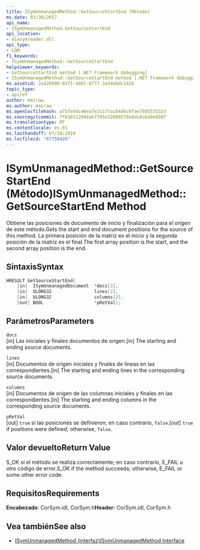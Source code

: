 ```yaml
---
title: ISymUnmanagedMethod::GetSourceStartEnd (Método)
ms.date: 03/30/2017
api_name:
- ISymUnmanagedMethod.GetSourceStartEnd
api_location:
- diasymreader.dll
api_type:
- COM
f1_keywords:
- ISymUnmanagedMethod::GetSourceStartEnd
helpviewer_keywords:
- GetSourceStartEnd method [.NET Framework debugging]
- ISymUnmanagedMethod::GetSourceStartEnd method [.NET Framework debugging]
ms.assetid: 2a420900-01f1-4461-8777-3a34a6dc1426
topic_type:
- apiref
author: mairaw
ms.author: mairaw
ms.openlocfilehash: a75fed4c46ea7e31177ac0446c8fae7805535323
ms.sourcegitcommit: 7f616512044ab7795e32806578e8dc0c6a0e038f
ms.translationtype: MT
ms.contentlocale: es-ES
ms.lasthandoff: 07/10/2019
ms.locfileid: "67759428"
---
```

# <a name="isymunmanagedmethodgetsourcestartend-method"></a><span data-ttu-id="76e25-102">ISymUnmanagedMethod::GetSourceStartEnd (Método)</span><span class="sxs-lookup"><span data-stu-id="76e25-102">ISymUnmanagedMethod::GetSourceStartEnd Method</span></span>
<span data-ttu-id="76e25-103">Obtiene las posiciones de documento de inicio y finalización para el origen de este método.</span><span class="sxs-lookup"><span data-stu-id="76e25-103">Gets the start and end document positions for the source of this method.</span></span> <span data-ttu-id="76e25-104">La primera posición de la matriz es el inicio y la segunda posición de la matriz es el final.</span><span class="sxs-lookup"><span data-stu-id="76e25-104">The first array position is the start, and the second array position is the end.</span></span>  
  
## <a name="syntax"></a><span data-ttu-id="76e25-105">Sintaxis</span><span class="sxs-lookup"><span data-stu-id="76e25-105">Syntax</span></span>  
  
```cpp  
HRESULT GetSourceStartEnd(  
    [in]  ISymUnmanagedDocument  *docs[2],  
    [in]  ULONG32                lines[2],  
    [in]  ULONG32                columns[2],  
    [out] BOOL                   *pRetVal);  
```  
  
## <a name="parameters"></a><span data-ttu-id="76e25-106">Parámetros</span><span class="sxs-lookup"><span data-stu-id="76e25-106">Parameters</span></span>  
 `docs`  
 <span data-ttu-id="76e25-107">[in] Las iniciales y finales documentos de origen.</span><span class="sxs-lookup"><span data-stu-id="76e25-107">[in] The starting and ending source documents.</span></span>  
  
 `lines`  
 <span data-ttu-id="76e25-108">[in] Documentos de origen iniciales y finales de líneas en las correspondientes.</span><span class="sxs-lookup"><span data-stu-id="76e25-108">[in] The starting and ending lines in the corresponding source documents.</span></span>  
  
 `columns`  
 <span data-ttu-id="76e25-109">[in] Documentos de origen de las columnas iniciales y finales en las correspondientes.</span><span class="sxs-lookup"><span data-stu-id="76e25-109">[in] The starting and ending columns in the corresponding source documents.</span></span>  
  
 `pRetVal`  
 <span data-ttu-id="76e25-110">[out] `true` si las posiciones se definieron; en caso contrario, `false`.</span><span class="sxs-lookup"><span data-stu-id="76e25-110">[out] `true` if positions were defined; otherwise, `false`.</span></span>  
  
## <a name="return-value"></a><span data-ttu-id="76e25-111">Valor devuelto</span><span class="sxs-lookup"><span data-stu-id="76e25-111">Return Value</span></span>  
 <span data-ttu-id="76e25-112">S_OK si el método se realiza correctamente; en caso contrario, E_FAIL u otro código de error.</span><span class="sxs-lookup"><span data-stu-id="76e25-112">S_OK if the method succeeds; otherwise, E_FAIL or some other error code.</span></span>  
  
## <a name="requirements"></a><span data-ttu-id="76e25-113">Requisitos</span><span class="sxs-lookup"><span data-stu-id="76e25-113">Requirements</span></span>  
 <span data-ttu-id="76e25-114">**Encabezado**: CorSym.idl, CorSym.h</span><span class="sxs-lookup"><span data-stu-id="76e25-114">**Header:** CorSym.idl, CorSym.h</span></span>  
  
## <a name="see-also"></a><span data-ttu-id="76e25-115">Vea también</span><span class="sxs-lookup"><span data-stu-id="76e25-115">See also</span></span>

- [<span data-ttu-id="76e25-116">ISymUnmanagedMethod (interfaz)</span><span class="sxs-lookup"><span data-stu-id="76e25-116">ISymUnmanagedMethod Interface</span></span>](../../../../docs/framework/unmanaged-api/diagnostics/isymunmanagedmethod-interface.md)
